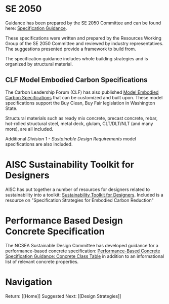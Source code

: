 # SE 2050
Guidance has been prepared by the SE 2050 Committee and can be found here: [Specification Guidance](https://se2050.org/resources-overview/structural-materials/specification-guidance/).

These specifications were written and prepared by the Resources Working Group of the SE 2050 Committee and reviewed by industry representatives. The suggestions presented provide a framework to build from.

The specification guidance includes whole building strategies and is organized by structural material.
## CLF Model Embodied Carbon Specifications
The Carbon Leadership Forum (CLF) has also published [Model Embodied Carbon Specifications](https://carbonleadershipforum.org/es_mx/model-embodied-carbon-specifications/) that can be customized and built upon. These model specifications support the Buy Clean, Buy Fair legislation in Washington State.

Structural materials such as ready mix concrete, precast concrete, rebar, hot-rolled structural steel, metal deck, glulam, CLT/DLT/NLT (and many more), are all included.

Additional *Division 1 - Sustainable Design Requirements*  model specifications are also included.
# AISC Sustainability Toolkit for Designers
AISC has put together a number of resources for designers related to sustainability into a toolkit: [Sustainability Toolkit for Designers](https://www.aisc.org/sustainability-toolbox/sustainability-designer-toolkit/). Included is a resource on "Specification Strategies for Embodied Carbon Reduction"
# Performance Based Design Concrete Specification
The NCSEA Sustainable Design Committee has developed guidance for a performance-based concrete specification: [Performance-Based Concrete Specification Guidance: Concrete Class Table](https://www.ncsea.com/app/uploads/2024/09/NCSEA-Sustainable-Design-Committee-Performance-Based-Concrete_V1.0.pdf) in addition to an informational list of relevant concrete properties.
# Navigation
Return: [[Home]]
Suggested Next: [[Design Strategies]]

